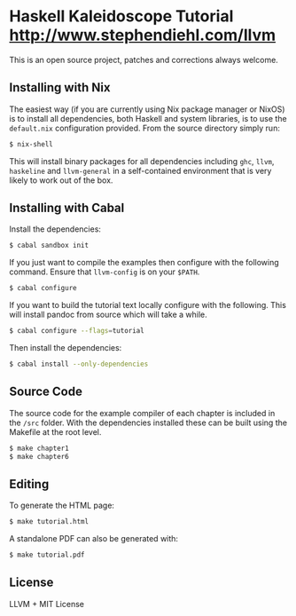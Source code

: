 Haskell Kaleidoscope Tutorial http://www.stephendiehl.com/llvm
===============================================================

This is an open source project, patches and corrections always welcome.

Installing with Nix
-------

The easiest way (if you are currently using Nix package manager or NixOS) is to install all dependencies, both
Haskell and system libraries, is to use the ``default.nix`` configuration provided. From the source directory
simply run:

```bash
$ nix-shell
```

This will install binary packages for all dependencies including ``ghc``, ``llvm``, ``haskeline`` and
``llvm-general`` in a self-contained environment that is very likely to work out of the box.

Installing with Cabal
-------

Install the dependencies:

```bash
$ cabal sandbox init
```

If you just want to compile the examples then configure with the following command. Ensure that
``llvm-config`` is on your ``$PATH``.

```bash
$ cabal configure
```

If you want to build the tutorial text locally configure with the following. This will install pandoc from
source which will take a while.

```bash
$ cabal configure --flags=tutorial
```

Then install the dependencies:

```bash
$ cabal install --only-dependencies
```

Source Code
-----------

The source code for the example compiler of each chapter is included in
the ``/src`` folder. With the dependencies installed these can be built
using the Makefile at the root level.

```bash
$ make chapter1
$ make chapter6
```

Editing
-------

To generate the HTML page:

```bash
$ make tutorial.html
```

A standalone PDF can also be generated with:

```bash
$ make tutorial.pdf
```

License
-------

LLVM + MIT License
